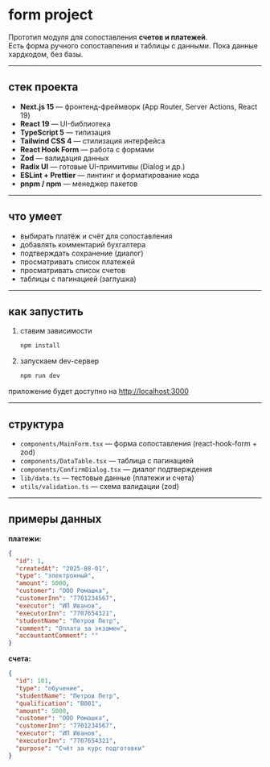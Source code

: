 # form project

Прототип модуля для сопоставления **счетов и платежей**.  
Есть форма ручного сопоставления и таблицы с данными. Пока данные хардкодом, без базы.

---

## стек проекта

- **Next.js 15** — фронтенд-фреймворк (App Router, Server Actions, React 19)
- **React 19** — UI-библиотека
- **TypeScript 5** — типизация
- **Tailwind CSS 4** — стилизация интерфейса
- **React Hook Form** — работа с формами
- **Zod** — валидация данных
- **Radix UI** — готовые UI-примитивы (Dialog и др.)
- **ESLint + Prettier** — линтинг и форматирование кода
- **pnpm / npm** — менеджер пакетов

---

## что умеет

- выбирать платёж и счёт для сопоставления
- добавлять комментарий бухгалтера
- подтверждать сохранение (диалог)
- просматривать список платежей
- просматривать список счетов
- таблицы с пагинацией (заглушка)

---

## как запустить

1. ставим зависимости

   ```bash
   npm install
   ```

2. запускаем dev-сервер

   ```bash
   npm run dev
   ```

приложение будет доступно на [http://localhost:3000](http://localhost:3000)

---

## структура

- `components/MainForm.tsx` — форма сопоставления (react-hook-form + zod)
- `components/DataTable.tsx` — таблица с пагинацией
- `components/ConfirmDialog.tsx` — диалог подтверждения
- `lib/data.ts` — тестовые данные (платежи и счета)
- `utils/validation.ts` — схема валидации (zod)

---

## примеры данных

**платежи:**

```json
{
  "id": 1,
  "createdAt": "2025-08-01",
  "type": "электронный",
  "amount": 5000,
  "customer": "ООО Ромашка",
  "customerInn": "7701234567",
  "executor": "ИП Иванов",
  "executorInn": "7707654321",
  "studentName": "Петров Петр",
  "comment": "Оплата за экзамен",
  "accountantComment": ""
}
```

**счета:**

```json
{
  "id": 101,
  "type": "обучение",
  "studentName": "Петров Петр",
  "qualification": "B001",
  "amount": 5000,
  "customer": "ООО Ромашка",
  "customerInn": "7701234567",
  "executor": "ИП Иванов",
  "executorInn": "7707654321",
  "purpose": "Счёт за курс подготовки"
}
```
